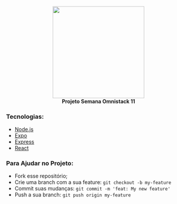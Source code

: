 <h4 align="center">
<img src="./img/logo3x.png" width="250px" /><br>
 <b>Projeto Semana Omnistack 11</b>
</h4>

### Tecnologias:

- [Node.js](https://nodejs.org/en/)
- [Expo](https://expo.io/)
- [Express](https://expressjs.com/pt-br/)
- [React](https://pt-br.reactjs.org/)

### Para Ajudar no Projeto:

- Fork esse repositório;
- Crie uma branch com a sua feature: `git checkout -b my-feature`
- Commit suas mudanças: `git commit -m 'feat: My new feature'`
- Push a sua branch: `git push origin my-feature`
